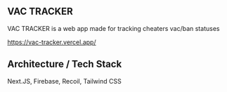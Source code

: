 ## VAC TRACKER

VAC TRACKER is a web app made for tracking cheaters vac/ban statuses

https://vac-tracker.vercel.app/

## Architecture / Tech Stack

Next.JS, Firebase, Recoil, Tailwind CSS

